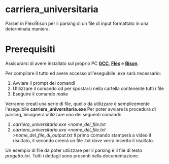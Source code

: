 # carriera_universitaria
Parser in Flex/Bison per il parsing di un file di input formattato in una determinata maniera.

# Prerequisiti
  Assicurarsi di avere installato sul proprio PC [**GCC**](https://gcc.gnu.org/install/binaries.html), [**Flex**](https://github.com/westes/flex/releases) e [**Bison**](https://www.gnu.org/software/bison/).

Per compilare il tutto ed avere accesso all'eseguibile .exe sarà necessario:
  1. Avviare il prompt dei comandi
  2. Utilizzare il comando cd per spostarsi nella cartella contenente tutti i file
  3. Eseguire il comando *make*
  
Verranno creati una serie di file, quello da utilizzare è semplicemente l'eseguibile **carriera_universitaria.exe**
Per poter avviare la procedura di parsing, bisognera utilizzare uno dei seguenti comandi:

  1. *carriera_universitaria.exe* <*nome_del_file.txt*
  2. *carriera_universitaria.exe* <*nome_del_file.txt* >*nome_del_file_di_output.txt*
Il primo comando stamperà a video il risultato, il secondo creerà un file .txt dove verrà inserito il risultato.


Un esempio di file da poter utilizzare per il parsing è il file di testo *progetto.txt*.
Tutti i dettagli sono presenti nella documentazione.
 
